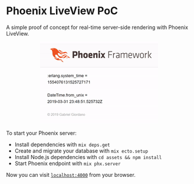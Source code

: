 # Phoenix LiveView PoC

A simple proof of concept for real-time server-side rendering with Phoenix LiveView.

<p align="center">
  <a href="https://phoenixliveviewtime.herokuapp.com/">
    <img alt="Phoenix LiveView" src="https://raw.githubusercontent.com/gabrielgiordan/phoenix-live-view-time/master/preview.gif">
  </a>
</p>

To start your Phoenix server:

  * Install dependencies with `mix deps.get`
  * Create and migrate your database with `mix ecto.setup`
  * Install Node.js dependencies with `cd assets && npm install`
  * Start Phoenix endpoint with `mix phx.server`

Now you can visit [`localhost:4000`](http://localhost:4000) from your browser.